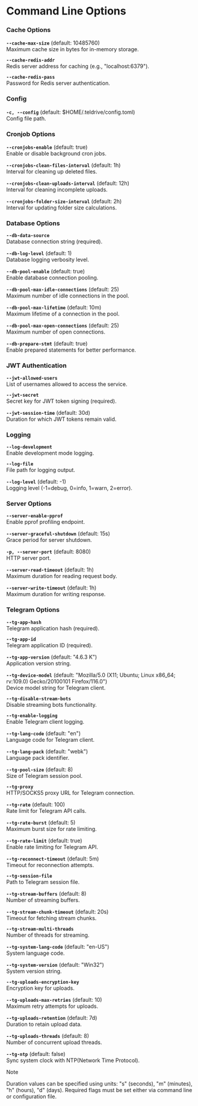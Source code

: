 # Command Line Options

### Cache Options
**`--cache-max-size`** (default: 10485760)  
Maximum cache size in bytes for in-memory storage.

**`--cache-redis-addr`**  
Redis server address for caching (e.g., "localhost:6379").

**`--cache-redis-pass`**  
Password for Redis server authentication.

### Config
**`-c, --config`** (default: $HOME/.teldrive/config.toml)  
Config file path.

### Cronjob Options
**`--cronjobs-enable`** (default: true)  
Enable or disable background cron jobs.

**`--cronjobs-clean-files-interval`** (default: 1h)  
Interval for cleaning up deleted files.

**`--cronjobs-clean-uploads-interval`** (default: 12h)  
Interval for cleaning incomplete uploads.

**`--cronjobs-folder-size-interval`** (default: 2h)  
Interval for updating folder size calculations.

### Database Options
**`--db-data-source`**  
Database connection string (required).

**`--db-log-level`** (default: 1)  
Database logging verbosity level.

**`--db-pool-enable`** (default: true)  
Enable database connection pooling.

**`--db-pool-max-idle-connections`** (default: 25)  
Maximum number of idle connections in the pool.

**`--db-pool-max-lifetime`** (default: 10m)  
Maximum lifetime of a connection in the pool.

**`--db-pool-max-open-connections`** (default: 25)  
Maximum number of open connections.

**`--db-prepare-stmt`** (default: true)  
Enable prepared statements for better performance.

### JWT Authentication
**`--jwt-allowed-users`**  
List of usernames allowed to access the service.

**`--jwt-secret`**  
Secret key for JWT token signing (required).

**`--jwt-session-time`** (default: 30d)  
Duration for which JWT tokens remain valid.

### Logging
**`--log-development`**  
Enable development mode logging.

**`--log-file`**  
File path for logging output.

**`--log-level`** (default: -1)  
Logging level (-1=debug, 0=info, 1=warn, 2=error).

### Server Options
**`--server-enable-pprof`**  
Enable pprof profiling endpoint.

**`--server-graceful-shutdown`** (default: 15s)  
Grace period for server shutdown.

**`-p, --server-port`** (default: 8080)  
HTTP server port.

**`--server-read-timeout`** (default: 1h)  
Maximum duration for reading request body.

**`--server-write-timeout`** (default: 1h)  
Maximum duration for writing response.

### Telegram Options
**`--tg-app-hash`**  
Telegram application hash (required).

**`--tg-app-id`**  
Telegram application ID (required).

**`--tg-app-version`** (default: "4.6.3 K")  
Application version string.

**`--tg-device-model`** (default: "Mozilla/5.0 (X11; Ubuntu; Linux x86_64; rv:109.0) Gecko/20100101 Firefox/116.0")  
Device model string for Telegram client.

**`--tg-disable-stream-bots`**  
Disable streaming bots functionality.

**`--tg-enable-logging`**  
Enable Telegram client logging.

**`--tg-lang-code`** (default: "en")  
Language code for Telegram client.

**`--tg-lang-pack`** (default: "webk")  
Language pack identifier.

**`--tg-pool-size`** (default: 8)  
Size of Telegram session pool.

**`--tg-proxy`**  
HTTP/SOCKS5 proxy URL for Telegram connection.

**`--tg-rate`** (default: 100)  
Rate limit for Telegram API calls.

**`--tg-rate-burst`** (default: 5)  
Maximum burst size for rate limiting.

**`--tg-rate-limit`** (default: true)  
Enable rate limiting for Telegram API.

**`--tg-reconnect-timeout`** (default: 5m)  
Timeout for reconnection attempts.

**`--tg-session-file`**  
Path to Telegram session file.

**`--tg-stream-buffers`** (default: 8)  
Number of streaming buffers.

**`--tg-stream-chunk-timeout`** (default: 20s)  
Timeout for fetching stream chunks.

**`--tg-stream-multi-threads`**  
Number of threads for streaming.

**`--tg-system-lang-code`** (default: "en-US")  
System language code.

**`--tg-system-version`** (default: "Win32")  
System version string.

**`--tg-uploads-encryption-key`**  
Encryption key for uploads.

**`--tg-uploads-max-retries`** (default: 10)  
Maximum retry attempts for uploads.

**`--tg-uploads-retention`** (default: 7d)  
Duration to retain upload data.

**`--tg-uploads-threads`** (default: 8)  
Number of concurrent upload threads.

**`--tg-ntp`** (default: false)  
Sync system clock with NTP(Network Time Protocol).

> [!NOTE] 
Duration values can be specified using units: "s" (seconds), "m" (minutes), "h" (hours), "d" (days). Required flags must be set either via command line or configuration file.